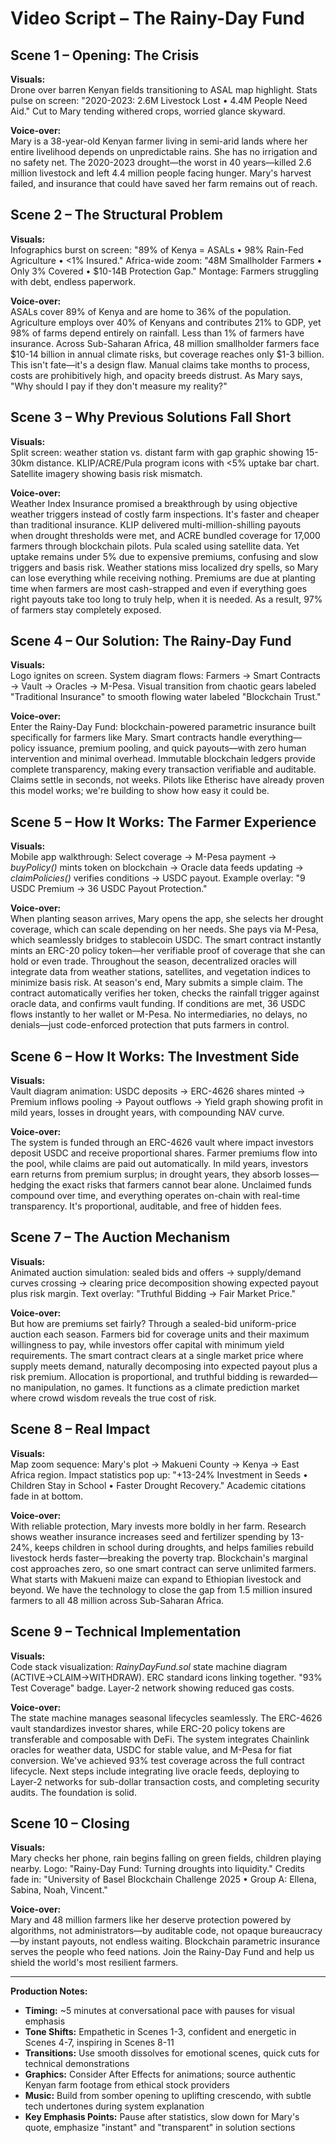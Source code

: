 # Video Script – The Rainy-Day Fund

## Scene 1 – Opening: The Crisis
**Visuals:**  
Drone over barren Kenyan fields transitioning to ASAL map highlight. Stats pulse on screen: "2020-2023: 2.6M Livestock Lost • 4.4M People Need Aid." Cut to Mary tending withered crops, worried glance skyward.

**Voice-over:**  
Mary is a 38-year-old Kenyan farmer living in semi-arid lands where her entire livelihood depends on unpredictable rains. She has no irrigation and no safety net. The 2020-2023 drought—the worst in 40 years—killed 2.6 million livestock and left 4.4 million people facing hunger. Mary's harvest failed, and insurance that could have saved her farm remains out of reach.

## Scene 2 – The Structural Problem
**Visuals:**  
Infographics burst on screen: "89% of Kenya = ASALs • 98% Rain-Fed Agriculture • <1% Insured." Africa-wide zoom: "48M Smallholder Farmers • Only 3% Covered • $10-14B Protection Gap." Montage: Farmers struggling with debt, endless paperwork.

**Voice-over:**  
ASALs cover 89% of Kenya and are home to 36% of the population. Agriculture employs over 40% of Kenyans and contributes 21% to GDP, yet 98% of farms depend entirely on rainfall. Less than 1% of farmers have insurance. Across Sub-Saharan Africa, 48 million smallholder farmers face \$10-14 billion in annual climate risks, but coverage reaches only \$1-3 billion. This isn't fate—it's a design flaw. Manual claims take months to process, costs are prohibitively high, and opacity breeds distrust. As Mary says, "Why should I pay if they don't measure my reality?"

## Scene 3 – Why Previous Solutions Fall Short
**Visuals:**  
Split screen: weather station vs. distant farm with gap graphic showing 15-30km distance. KLIP/ACRE/Pula program icons with <5% uptake bar chart. Satellite imagery showing basis risk mismatch.

**Voice-over:**  
Weather Index Insurance promised a breakthrough by using objective weather triggers instead of costly farm inspections. It's faster and cheaper than traditional insurance. KLIP delivered multi-million-shilling payouts when drought thresholds were met, and ACRE bundled coverage for 17,000 farmers through blockchain pilots. Pula scaled using satellite data. Yet uptake remains under 5% due to expensive premiums, confusing and slow triggers and basis risk. Weather stations miss localized dry spells, so Mary can lose everything while receiving nothing. Premiums are due at planting time when farmers are most cash-strapped and even if everything goes right payouts take too long to truly help, when it is needed. As a result, 97% of farmers stay completely exposed.

## Scene 4 – Our Solution: The Rainy-Day Fund
**Visuals:**  
Logo ignites on screen. System diagram flows: Farmers → Smart Contracts → Vault → Oracles → M-Pesa. Visual transition from chaotic gears labeled "Traditional Insurance" to smooth flowing water labeled "Blockchain Trust."

**Voice-over:**  
Enter the Rainy-Day Fund: blockchain-powered parametric insurance built specifically for farmers like Mary. Smart contracts handle everything—policy issuance, premium pooling, and quick payouts—with zero human intervention and minimal overhead. Immutable blockchain ledgers provide complete transparency, making every transaction verifiable and auditable. Claims settle in seconds, not weeks. Pilots like Etherisc have already proven this model works; we're building to show how easy it could be.

## Scene 5 – How It Works: The Farmer Experience
**Visuals:**  
Mobile app walkthrough: Select coverage → M-Pesa payment → *buyPolicy()* mints token on blockchain → Oracle data feeds updating → *claimPolicies()* verifies conditions → USDC payout. Example overlay: "9 USDC Premium → 36 USDC Payout Protection."

**Voice-over:**  
When planting season arrives, Mary opens the app, she selects her drought coverage, which can scale depending on her needs. She pays via M-Pesa, which seamlessly bridges to stablecoin USDC. The smart contract instantly mints an ERC-20 policy token—her verifiable proof of coverage that she can hold or even trade. Throughout the season, decentralized oracles will integrate data from weather stations, satellites, and vegetation indices to minimize basis risk. At season's end, Mary submits a simple claim. The contract automatically verifies her token, checks the rainfall trigger against oracle data, and confirms vault funding. If conditions are met, 36 USDC flows instantly to her wallet or M-Pesa. No intermediaries, no delays, no denials—just code-enforced protection that puts farmers in control.

## Scene 6 – How It Works: The Investment Side
**Visuals:**  
Vault diagram animation: USDC deposits → ERC-4626 shares minted → Premium inflows pooling → Payout outflows → Yield graph showing profit in mild years, losses in drought years, with compounding NAV curve.

**Voice-over:**  
The system is funded through an ERC-4626 vault where impact investors deposit USDC and receive proportional shares. Farmer premiums flow into the pool, while claims are paid out automatically. In mild years, investors earn returns from premium surplus; in drought years, they absorb losses—hedging the exact risks that farmers cannot bear alone. Unclaimed funds compound over time, and everything operates on-chain with real-time transparency. It's proportional, auditable, and free of hidden fees.

## Scene 7 – The Auction Mechanism
**Visuals:**  
Animated auction simulation: sealed bids and offers → supply/demand curves crossing → clearing price decomposition showing expected payout plus risk margin. Text overlay: "Truthful Bidding → Fair Market Price."

**Voice-over:**  
But how are premiums set fairly? Through a sealed-bid uniform-price auction each season. Farmers bid for coverage units and their maximum willingness to pay, while investors offer capital with minimum yield requirements. The smart contract clears at a single market price where supply meets demand, naturally decomposing into expected payout plus a risk premium. Allocation is proportional, and truthful bidding is rewarded—no manipulation, no games. It functions as a climate prediction market where crowd wisdom reveals the true cost of risk.

## Scene 8 – Real Impact
**Visuals:**  
Map zoom sequence: Mary's plot → Makueni County → Kenya → East Africa region. Impact statistics pop up: "+13-24% Investment in Seeds • Children Stay in School • Faster Drought Recovery." Academic citations fade in at bottom.

**Voice-over:**  
With reliable protection, Mary invests more boldly in her farm. Research shows weather insurance increases seed and fertilizer spending by 13-24%, keeps children in school during droughts, and helps families rebuild livestock herds faster—breaking the poverty trap. Blockchain's marginal cost approaches zero, so one smart contract can serve unlimited farmers. What starts with Makueni maize can expand to Ethiopian livestock and beyond. We have the technology to close the gap from 1.5 million insured farmers to all 48 million across Sub-Saharan Africa.

## Scene 9 – Technical Implementation
**Visuals:**  
Code stack visualization: *RainyDayFund.sol* state machine diagram (ACTIVE→CLAIM→WITHDRAW). ERC standard icons linking together. "93% Test Coverage" badge. Layer-2 network showing reduced gas costs.

**Voice-over:**  
The state machine manages seasonal lifecycles seamlessly. The ERC-4626 vault standardizes investor shares, while ERC-20 policy tokens are transferable and composable with DeFi. The system integrates Chainlink oracles for weather data, USDC for stable value, and M-Pesa for fiat conversion. We've achieved 93% test coverage across the full contract lifecycle. Next steps include integrating live oracle feeds, deploying to Layer-2 networks for sub-dollar transaction costs, and completing security audits. The foundation is solid.

## Scene 10 – Closing
**Visuals:**  
Mary checks her phone, rain begins falling on green fields, children playing nearby. Logo: "Rainy-Day Fund: Turning droughts into liquidity." Credits fade in: "University of Basel Blockchain Challenge 2025 • Group A: Ellena, Sabina, Noah, Vincent."

**Voice-over:**  
Mary and 48 million farmers like her deserve protection powered by algorithms, not administrators—by auditable code, not opaque bureaucracy—by instant payouts, not endless waiting. Blockchain parametric insurance serves the people who feed nations. Join the Rainy-Day Fund and help us shield the world's most resilient farmers.

---

**Production Notes:**
- **Timing:** ~5 minutes at conversational pace with pauses for visual emphasis
- **Tone Shifts:** Empathetic in Scenes 1-3, confident and energetic in Scenes 4-7, inspiring in Scenes 8-11
- **Transitions:** Use smooth dissolves for emotional scenes, quick cuts for technical demonstrations
- **Graphics:** Consider After Effects for animations; source authentic Kenyan farm footage from ethical stock providers
- **Music:** Build from somber opening to uplifting crescendo, with subtle tech undertones during system explanation
- **Key Emphasis Points:** Pause after statistics, slow down for Mary's quote, emphasize "instant" and "transparent" in solution sections
